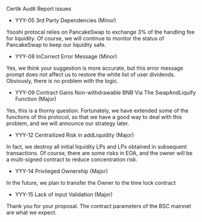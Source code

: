 Certik Audit Report issues

- YYY-05 3rd Party Dependencies (Minor)


Yooshi protocal relies on PancakeSwap to exchange 3% of the handling fee for liquidity. Of course, we will continue to monitor the status of PancakeSwap to keep our liquidity safe.


- YYY-08  InCorrect Error Message (Minor)

Yes, we think your suggestion is more accurate, but this error message prompt does not affect us to restore the white list of user dividends. Obviously, there is no problem with the logic.


- YYY-09 Contract Gains Non-withdrawable BNB Via The SwapAndLiquify Function (Major)


Yes, this is a thorny question. Fortunately, we have extended some of the functions of this protocol, so that we have a good way to deal with this problem, and we will announce our strategy later.


- YYY-12 Centrailized Risk in addLiquidity (Major)


In fact, we destroy all initial liquidity LPs and LPs obtained in subsequent transactions. Of course, there are some risks in EOA, and the owner will be a multi-signed contract to reduce concentration risk.


- YYY-14 Privileged Ownership (Major)

In the future, we plan to transfer the Owner to the time lock contract


- YYY-15 Lack of input Validation (Major)

Thank you for your proposal. The contract parameters of the BSC mainnet are what we expect.

